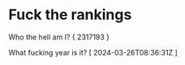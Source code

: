# Fuck the rankings

Who the hell am I?
{ 2317193 }

What fucking year is it?
[ 2024-03-26T08:36:31Z ]
